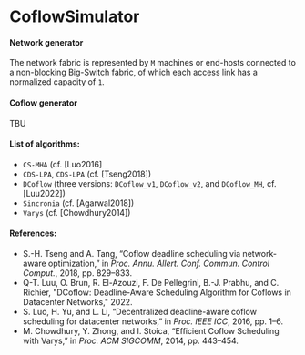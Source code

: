 # CoflowSimulator

#### Network generator
The network fabric is represented by `M` machines or end-hosts connected to a non-blocking Big-Switch fabric, of which each access link has a normalized capacity of `1`.

#### Coflow generator
TBU

#### List of algorithms:
- `CS-MHA` (cf. [Luo2016]
- `CDS-LPA`, `CDS-LPA` (cf. [Tseng2018])
- `DCoflow` (three versions: `DCoflow_v1`, `DCoflow_v2`, and `DCoflow_MH`, cf. [Luu2022])
- `Sincronia` (cf. [Agarwal2018])
- `Varys` (cf. [Chowdhury2014])

#### References:
* S.-H. Tseng and A. Tang, “Coflow deadline scheduling via network-aware optimization,” in *Proc. Annu. Allert. Conf. Commun. Control Comput.*, 2018, pp. 829–833.
* Q-T. Luu, O. Brun, R. El-Azouzi, F. De Pellegrini, B.-J. Prabhu, and C. Richier, "DCoflow: Deadline-Aware Scheduling Algorithm for Coflows in Datacenter Networks," 2022.
* S. Luo, H. Yu, and L. Li, “Decentralized deadline-aware coflow scheduling for datacenter networks,” in *Proc. IEEE ICC*, 2016, pp. 1–6.
* M. Chowdhury, Y. Zhong, and I. Stoica, “Efficient Coflow Scheduling with Varys,” in *Proc. ACM SIGCOMM*, 2014, pp. 443–454.
